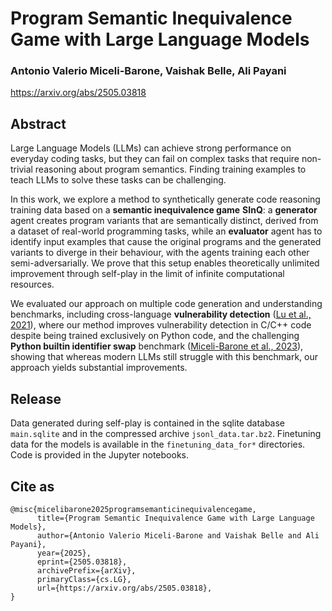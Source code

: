 # Program Semantic Inequivalence Game with Large Language Models

### Antonio Valerio Miceli-Barone, Vaishak Belle, Ali Payani

https://arxiv.org/abs/2505.03818

## Abstract

Large Language Models (LLMs) can achieve strong performance on everyday coding tasks, but they can fail on complex tasks that require non-trivial reasoning about program semantics.
Finding training examples to teach LLMs to solve these tasks can be challenging.

In this work, we explore a method to synthetically generate code reasoning training data based on a **semantic inequivalence game** **SInQ**: a **generator** agent creates program variants that are semantically distinct, derived from a dataset of real-world programming tasks, while an **evaluator** agent has to identify input examples that cause the original programs and the generated variants to diverge in their behaviour, with the agents training each other semi-adversarially. We prove that this setup enables theoretically unlimited improvement through self-play in the limit of infinite computational resources.

We evaluated our approach on multiple code generation and understanding benchmarks, including cross-language **vulnerability detection** ([Lu et al., 2021](https://arxiv.org/abs/2102.04664)), where our method improves vulnerability detection in C/C++ code despite being trained exclusively on Python code, and the challenging **Python builtin identifier swap** benchmark ([Miceli-Barone et al., 2023](https://aclanthology.org/2023.findings-acl.19/)), showing that whereas modern LLMs still struggle with this benchmark, our approach yields substantial improvements.

## Release

Data generated during self-play is contained in the sqlite database `main.sqlite` and in the compressed archive `jsonl_data.tar.bz2`. Finetuning data for the models is available in the `finetuning_data_for*` directories.
Code is provided in the Jupyter notebooks.

## Cite as

```
@misc{micelibarone2025programsemanticinequivalencegame,
      title={Program Semantic Inequivalence Game with Large Language Models}, 
      author={Antonio Valerio Miceli-Barone and Vaishak Belle and Ali Payani},
      year={2025},
      eprint={2505.03818},
      archivePrefix={arXiv},
      primaryClass={cs.LG},
      url={https://arxiv.org/abs/2505.03818}, 
}
```


